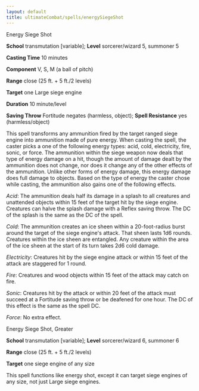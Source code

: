 ```yaml
---
layout: default
title: ultimateCombat/spells/energySiegeShot
---
```

Energy Siege Shot

**School** transmutation [variable]; **Level** sorcerer/wizard 5, summoner 5

**Casting Time** 10 minutes

**Component** V, S, M (a ball of pitch)

**Range** close (25 ft. + 5 ft./2 levels)

**Target** one Large siege engine

**Duration** 10 minute/level

**Saving Throw** Fortitude negates (harmless, object); **Spell Resistance** yes (harmless/object)

This spell transforms any ammunition fired by the target ranged siege engine into ammunition made of pure energy. When casting the spell, the caster picks a one of the following energy types: acid, cold, electricity, fire, sonic, or force. The ammunition within the siege weapon now deals that type of energy damage on a hit, though the amount of damage dealt by the ammunition does not change, nor does it change any of the other effects of the ammunition. Unlike other forms of energy damage, this energy damage does full damage to objects. Based on the type of energy the caster chose while casting, the ammunition also gains one of the following effects.

_Acid_: The ammunition deals half its damage in a splash to all creatures and unattended objects within 15 feet of the target hit by the siege engine. Creatures can halve the splash damage with a Reflex saving throw. The DC of the splash is the same as the DC of the spell.

  
  

_Cold_: The ammunition creates an ice sheen within a 20-foot-radius burst around the target of the siege engine's attack. That sheen lasts 1d6 rounds. Creatures within the ice sheen are entangled. Any creature within the area of the ice sheen at the start of its turn takes 2d6 cold damage.

  
  

_Electricity_: Creatures hit by the siege engine attack or within 15 feet of the attack are staggered for 1 round.

  
  

_Fire_: Creatures and wood objects within 15 feet of the attack may catch on fire.

  
  

_Sonic_: Creatures hit by the attack or within 20 feet of the attack must succeed at a Fortitude saving throw or be deafened for one hour. The DC of this effect is the same as the spell DC.

  
  

_Force_: No extra effect.

  
  

Energy Siege Shot, Greater

**School** transmutation [variable]; **Level** sorcerer/wizard 6, summoner 6

**Range** close (25 ft. + 5 ft./2 levels)

**Target** one siege engine of any size

This spell functions like energy shot, except it can target siege engines of any size, not just Large siege engines.

